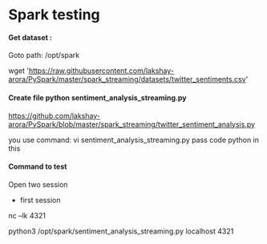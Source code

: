 # Spark testing

#### Get dataset :

Goto path: /opt/spark

wget 'https://raw.githubusercontent.com/lakshay-arora/PySpark/master/spark_streaming/datasets/twitter_sentiments.csv'

#### Create file python sentiment_analysis_streaming.py

https://github.com/lakshay-arora/PySpark/blob/master/spark_streaming/twitter_sentiment_analysis.py

you use command: vi sentiment_analysis_streaming.py pass code python in this

#### Command to test

Open two session 

- first session

nc –lk 4321


python3 /opt/spark/sentiment_analysis_streaming.py localhost 4321

